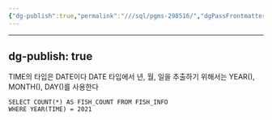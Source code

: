 ```yaml
---
{"dg-publish":true,"permalink":"///sql/pgms-298516/","dgPassFrontmatter":true}
---
```



---
dg-publish: true
---
TIME의 타입은 DATE이다
DATE 타입에서 년, 월, 일을 추출하기 위해서는 YEAR(), MONTH(), DAY()를 사용한다

```mysql
SELECT COUNT(*) AS FISH_COUNT FROM FISH_INFO
WHERE YEAR(TIME) = 2021
```